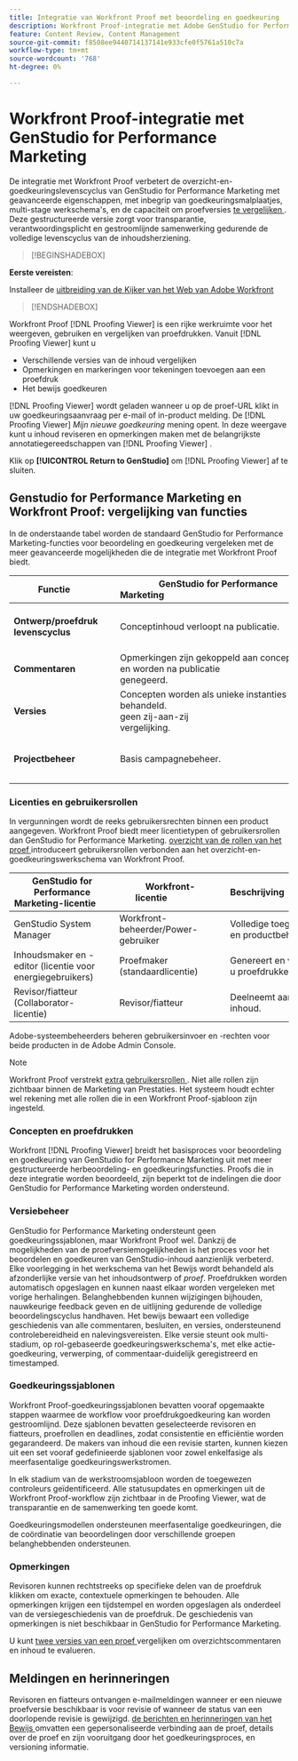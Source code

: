 ```yaml
---
title: Integratie van Workfront Proof met beoordeling en goedkeuring
description: Workfront Proof-integratie met Adobe GenStudio for Performance Marketing.
feature: Content Review, Content Management
source-git-commit: f8508ee9440714137141e933cfe0f5761a510c7a
workflow-type: tm+mt
source-wordcount: '768'
ht-degree: 0%

---
```


# Workfront Proof-integratie met GenStudio for Performance Marketing

De integratie met Workfront Proof verbetert de overzicht-en-goedkeuringslevenscyclus van GenStudio for Performance Marketing met geavanceerde eigenschappen, met inbegrip van goedkeuringsmalplaatjes, multi-stage werkschema&#39;s, en de capaciteit om proefversies [ te vergelijken ](https://experienceleague.adobe.com/en/docs/workfront/using/workfront-proof/work-with-proofs-in-wf-proof/review-proofs-web-proofing-viewer/compare-proofs). Deze gestructureerde versie zorgt voor transparantie, verantwoordingsplicht en gestroomlijnde samenwerking gedurende de volledige levenscyclus van de inhoudsherziening.

>[!BEGINSHADEBOX]

**Eerste vereisten**:

Installeer de [ uitbreiding van de Kijker van het Web van Adobe Workfront ](https://experienceleague.adobe.com/en/docs/workfront/using/review-and-approve-work/proofing/review-proofs-in-workfront/review-a-proof/review-proof-in-web-viewer-extension)

>[!ENDSHADEBOX]

Workfront Proof [!DNL Proofing Viewer] is een rijke werkruimte voor het weergeven, gebruiken en vergelijken van proefdrukken. Vanuit [!DNL Proofing Viewer] kunt u

* Verschillende versies van de inhoud vergelijken
* Opmerkingen en markeringen voor tekeningen toevoegen aan een proefdruk
* Het bewijs goedkeuren

[!DNL Proofing Viewer] wordt geladen wanneer u op de proef-URL klikt in uw goedkeuringsaanvraag per e-mail of in-product melding. De [!DNL Proofing Viewer] _Mijn nieuwe goedkeuring_ mening opent. In deze weergave kunt u inhoud reviseren en opmerkingen maken met de belangrijkste annotatiegereedschappen van [!DNL Proofing Viewer] .

Klik op **[!UICONTROL Return to GenStudio]** om [!DNL Proofing Viewer] af te sluiten.

## Genstudio for Performance Marketing en Workfront Proof: vergelijking van functies

In de onderstaande tabel worden de standaard GenStudio for Performance Marketing-functies voor beoordeling en goedkeuring vergeleken met de meer geavanceerde mogelijkheden die de integratie met Workfront Proof biedt.

| Functie        | GenStudio for Performance Marketing                                                                 | Workfront Proof                                                                 |
|-------------------------------|------------------------------------------------------------------------------------------------------|----------------------------------------------------------------------------------|
| **Ontwerp/proefdruk levenscyclus**        | Conceptinhoud verloopt na publicatie. | Goedkeuringsketens met meerdere fasen, op rollen gebaseerd, met tijdstempels, persistente logbestanden.<br> Alle versies blijven onbeperkt behouden. |
| **Commentaren**                | Opmerkingen zijn gekoppeld aan concept-id en worden na publicatie genegeerd.                                           | Blijvende opmerkingen en aantekeningen blijven behouden voor controle en naleving.     |
| **Versies**           | Concepten worden als unieke instanties behandeld.<br> geen zij-aan-zij vergelijking.                                      | Volledige versiecontrole met de hulpmiddelen van de zij-aan-zij en bedekking vergelijking.        |
| **Projectbeheer** | Basis campagnebeheer. | Volledig levenscyclusbeheer van de campagne, met inbegrip van aanpassing, malplaatjes, rapportering, en gedetailleerde controles. |

### Licenties en gebruikersrollen

In vergunningen wordt de reeks gebruikersrechten binnen een product aangegeven. Workfront Proof biedt meer licentietypen of gebruikersrollen dan GenStudio for Performance Marketing. [ overzicht van de rollen van het proef ](https://experienceleague.adobe.com/en/docs/workfront/using/review-and-approve-work/proofing/proofing-overview/proof-roles) introduceert gebruikersrollen verbonden aan het overzicht-en-goedkeuringswerkschema van Workfront Proof.

| GenStudio for Performance Marketing-licentie       | Workfront-licentie                 | Beschrijving                                                                                                                                                      |
|---------------------------------------------------|-----------------------------------|------------------------------------------------------------------------------------------------------------------------------------------------------------------|
| GenStudio System Manager                          | Workfront-beheerder/Power-gebruiker | Volledige toegang tot GenStudio Performance Marketing-functies zoals merk, persoonlijk gebruik en productbeheer. Beheert workflows en instellingen. Maakt goedkeuringssjablonen. |
| Inhoudsmaker en -editor (licentie voor energiegebruikers)   | Proefmaker (standaardlicentie)  | Genereert en verzendt inhoudsconcepten. In de Proofing Viewer uploadt u elementen en initieert u proefdrukken. Vereist een Workfront Proof-licentie.                              |
| Revisor/fiatteur (Collaborator-licentie)        | Revisor/fiatteur                 | Deelneemt aan revisies in meerdere stadia, voegt opmerkingen toe en keurt of verwerpt inhoud.                                                                             |

Adobe-systeembeheerders beheren gebruikersinvoer en -rechten voor beide producten in de Adobe Admin Console.

>[!NOTE]
>
> Workfront Proof verstrekt [ extra gebruikersrollen ](https://experienceleague.adobe.com/en/docs/workfront/using/review-and-approve-work/proofing/proofing-overview/proof-roles). Niet alle rollen zijn zichtbaar binnen de Marketing van Prestaties. Het systeem houdt echter wel rekening met alle rollen die in een Workfront Proof-sjabloon zijn ingesteld.

### Concepten en proefdrukken

Workfront [!DNL Proofing Viewer] breidt het basisproces voor beoordeling en goedkeuring van GenStudio for Performance Marketing uit met meer gestructureerde herbeoordeling- en goedkeuringsfuncties. Proofs die in deze integratie worden beoordeeld, zijn beperkt tot de indelingen die door GenStudio for Performance Marketing worden ondersteund.

### Versiebeheer

GenStudio for Performance Marketing ondersteunt geen goedkeuringssjablonen, maar Workfront Proof wel. Dankzij de mogelijkheden van de proefversiemogelijkheden is het proces voor het beoordelen en goedkeuren van GenStudio-inhoud aanzienlijk verbeterd. Elke voorlegging in het werkschema van het Bewijs wordt behandeld als afzonderlijke versie van het inhoudsontwerp of _proef_. Proefdrukken worden automatisch opgeslagen en kunnen naast elkaar worden vergeleken met vorige herhalingen. Belanghebbenden kunnen wijzigingen bijhouden, nauwkeurige feedback geven en de uitlijning gedurende de volledige beoordelingscyclus handhaven. Het bewijs bewaart een volledige geschiedenis van alle commentaren, besluiten, en versies, ondersteunend controlebereidheid en nalevingsvereisten. Elke versie steunt ook multi-stadium, op rol-gebaseerde goedkeuringswerkschema&#39;s, met elke actie-goedkeuring, verwerping, of commentaar-duidelijk geregistreerd en timestamped.

### Goedkeuringssjablonen

Workfront Proof-goedkeuringssjablonen bevatten vooraf opgemaakte stappen waarmee de workflow voor proefdrukgoedkeuring kan worden gestroomlijnd. Deze sjablonen bevatten geselecteerde revisoren en fiatteurs, proefrollen en deadlines, zodat consistentie en efficiëntie worden gegarandeerd. De makers van inhoud die een revisie starten, kunnen kiezen uit een set vooraf gedefinieerde sjablonen voor zowel enkelfasige als meerfasentalige goedkeuringswerkstromen.

In elk stadium van de werkstroomsjabloon worden de toegewezen controleurs geïdentificeerd. Alle statusupdates en opmerkingen uit de Workfront Proof-workflow zijn zichtbaar in de Proofing Viewer, wat de transparantie en de samenwerking ten goede komt.

Goedkeuringsmodellen ondersteunen meerfasentalige goedkeuringen, die de coördinatie van beoordelingen door verschillende groepen belanghebbenden ondersteunen.

### Opmerkingen

Revisoren kunnen rechtstreeks op specifieke delen van de proefdruk klikken om exacte, contextuele opmerkingen te behouden. Alle opmerkingen krijgen een tijdstempel en worden opgeslagen als onderdeel van de versiegeschiedenis van de proefdruk. De geschiedenis van opmerkingen is niet beschikbaar in GenStudio for Performance Marketing.

U kunt [ twee versies van een proef ](https://experienceleague.adobe.com/en/docs/workfront/using/workfront-proof/work-with-proofs-in-wf-proof/review-proofs-web-proofing-viewer/compare-proofs) vergelijken om overzichtscommentaren en inhoud te evalueren.

## Meldingen en herinneringen

Revisoren en fiatteurs ontvangen e-mailmeldingen wanneer er een nieuwe proefversie beschikbaar is voor revisie of wanneer de status van een doorlopende revisie is gewijzigd.
[ de berichten en herinneringen van het Bewijs ](https://experienceleague.adobe.com/en/docs/workfront/using/workfront-proof/proof-notifications-and-reminders/proof-notifications-and-reminders/proof-notifications-and-reminders) omvatten een gepersonaliseerde verbinding aan de proef, details over de proef en zijn vooruitgang door het goedkeuringsproces, en versioning informatie.
